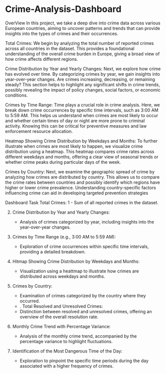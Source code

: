 # Crime-Analysis-Dashboard
OverView
In this project, we take a deep dive into crime data across various European countries, aiming to uncover patterns and trends that can provide insights into the types of crimes and their occurrences.

Total Crimes:
We begin by analyzing the total number of reported crimes across all countries in the dataset. This provides a foundational understanding of the overall crime burden in Europe, giving a broad view of how crime affects different regions.

Crime Distribution by Year and Yearly Changes:
Next, we explore how crime has evolved over time. By categorizing crimes by year, we gain insights into year-over-year changes. Are crimes increasing, decreasing, or remaining steady? This section helps to highlight any significant shifts in crime trends, possibly revealing the impact of policy changes, social factors, or economic conditions.

Crimes by Time Range:
Time plays a crucial role in crime analysis. Here, we break down crime occurrences by specific time intervals, such as 3:00 AM to 5:59 AM. This helps us understand when crimes are most likely to occur and whether certain times of day or night are more prone to criminal activity. Knowing this can be critical for preventive measures and law enforcement resource allocation.

Heatmap Showing Crime Distribution by Weekdays and Months:
To further illustrate when crimes are most likely to happen, we visualize crime distribution using a heatmap. This heatmap compares crime rates across different weekdays and months, offering a clear view of seasonal trends or whether crime peaks during particular days of the week.

Crimes by Country:
Next, we examine the geographic spread of crime by analyzing how crimes are distributed by country. This allows us to compare the crime rates between countries and possibly identify which regions have higher or lower crime prevalence. Understanding country-specific factors influencing crime can aid in developing targeted prevention strategies






Dashboard Task
Total Crimes:
1 - Sum of all reported crimes in the dataset.

2. Crime Distribution by Year and Yearly Changes:
   - Analysis of crimes categorized by year, including insights into the year-over-year changes.

3. Crimes by Time Range (e.g., 3:00 AM to 5:59 AM):
   - Exploration of crime occurrences within specific time intervals, providing a detailed breakdown.

4. Hitmap Showing Crime Distribution by Weekdays and Months:
   - Visualization using a heattmap to illustrate how crimes are distributed across weekdays and months.

5. Crimes by Country:
   - Examination of crimes categorized by the country where they occurred.
   - . Total Resolved and Unresolved Crimes:
   - Distinction between resolved and unresolved crimes, offering an overview of the overall resolution rate.

7. Monthly Crime Trend with Percentage Variance:
   - Analysis of the monthly crime trend, accompanied by the percentage variance to highlight fluctuations.

8. Identification of the Most Dangerous Time of the Day:
   - Exploration to pinpoint the specific time periods during the day associated with a higher frequency of crimes.



